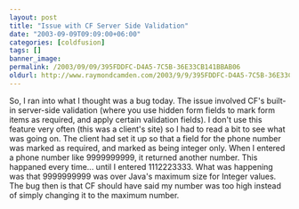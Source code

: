 ```yaml
---
layout: post
title: "Issue with CF Server Side Validation"
date: "2003-09-09T09:09:00+06:00"
categories: [coldfusion]
tags: []
banner_image: 
permalink: /2003/09/09/395FDDFC-D4A5-7C5B-36E33CB141BBAB06
oldurl: http://www.raymondcamden.com/2003/9/9/395FDDFC-D4A5-7C5B-36E33CB141BBAB06
---
```


So, I ran into what I thought was a bug today. The issue involved CF's built-in server-side validation (where you use hidden form fields to mark form items as required, and apply certain validation fields). I don't use this feature very often (this was a client's site) so I had to read a bit to see what was going on. The client had set it up so that a field for the phone number was marked as required, and marked as being integer only. When I entered a phone number like 9999999999, it returned another number. This happaned every time... until I entered 1112223333. What was happening was that 9999999999 was over Java's maximum size for Integer values. The bug then is that CF should have said my number was too high instead of simply changing it to the maximum number.